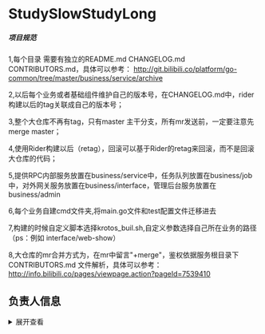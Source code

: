 # StudySlowStudyLong

##### 项目规范
1,每个目录 需要有独立的README.md  CHANGELOG.md CONTRIBUTORS.md，具体可以参考：
http://git.bilibili.co/platform/go-common/tree/master/business/service/archive

2,以后每个业务或者基础组件维护自己的版本号，在CHANGELOG.md中，rider 构建以后的tag关联成自己的版本号；

3,整个大仓库不再有tag，只有master 主干分支，所有mr发送前，一定要注意先merge master；

4,使用Rider构建以后（retag），回滚可以基于Rider的retag来回滚，而不是回滚大仓库的代码；

5,提供RPC内部服务放置在business/service中，任务队列放置在business/job中，对外网关服务放置在business/interface，管理后台服务放置在business/admin

6,每个业务自建cmd文件夹,将main.go文件和test配置文件迁移进去

7,构建的时候自定义脚本选择krotos_buil.sh,自定义参数选择自己所在业务的路径 （ps：例如 interface/web-show）

8,大仓库的mr合并方式为，在mr中留言"+merge"，鉴权依据服务根目录下 CONTRIBUTORS.md 文件解析，具体可以参考：
http://info.bilibili.co/pages/viewpage.action?pageId=7539410

## 负责人信息
<details>
<summary>展开查看</summary>
<pre><code>.
├── Owner: 2y
├── dir
│   ├── Owner: 2y
│   ├── C++ container
│   │   ├── Unordered_Map
│   │   │   ├── synopsis
│   │   │   ├── operator []     -- iterator invalided
│   │   │   ├── at()            -- throw exception
│   │   │   ├── count()
│   │   │   ├── find()
│   │   │   └── erase() 
│   │   └── Unordered_Set 
│   │       ├── synopsis
│   │       ├── erase           -- iterator invalided
│   │       └── find
│   ├── C++ knowledge
│   │    └── Deep-copy shadow-Copy
│   │        └── What's this? vector.insert is deep-insert or shadow-copy
</code></pre>
</details>
